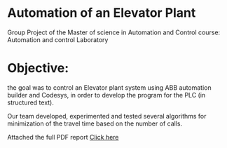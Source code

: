 # Automation of an Elevator Plant 
Group Project of the Master of science in Automation and Control course: Automation and control Laboratory

# Objective: 
the goal was to control an Elevator plant system using ABB automation builder and Codesys, in order to develop the program for the PLC (in structured text).

Our team developed, experimented and tested several algorithms for minimization of the travel time based on the number of calls. 

Attached the  full PDF report
[Click here](https://github.com/AlexMiguel741/Automation-of-an-Elevator-Plant/blob/master/Report%20Elevator%20Group%2014.pdf)
